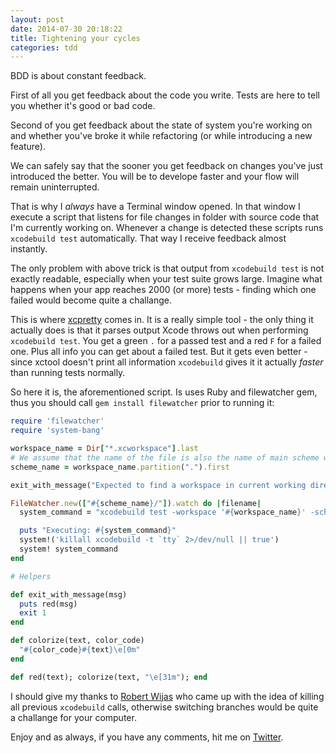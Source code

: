 ```yaml
---
layout: post
date: 2014-07-30 20:18:22
title: Tightening your cycles
categories: tdd
---
```


BDD is about constant feedback.

First of all you get feedback about the code you write. Tests are here to tell you whether it's good or bad code.

Second of you get feedback about the state of system you're working on and whether you've broke it while refactoring (or while introducing a new feature).

We can safely say that the sooner you get feedback on changes you've just introduced the better. You will be to develope faster and your flow will remain uninterrupted.

<!--more-->

That is why I *always* have a Terminal window opened. In that window I execute a script that listens for file changes in folder with source code that I'm currently working on. Whenever a change is detected these scripts runs `xcodebuild test` automatically. That way I receive feedback almost instantly.

The only problem with above trick is that output from `xcodebuild test` is not exactly readable, especially when your test suite grows large. Imagine what happens when your app reaches 2000 (or more) tests - finding which one failed would become quite a challange.

This is where [xcpretty](https://github.com/supermarin/xcpretty) comes in. It is a really simple tool - the only thing it actually does is that it parses output Xcode throws out when performing `xcodebuild test`. You get a green `.` for a passed test and a red `F` for a failed one. Plus all info you can get about a failed test. But it gets even better - since xctool doesn't print all information `xcodebuild` gives it it actually *faster* than running tests normally.

So here it is, the aforementioned script. Is uses Ruby and filewatcher gem, thus you should call `gem install filewatcher` prior to running it:

```ruby
require 'filewatcher'
require 'system-bang'

workspace_name = Dir["*.xcworkspace"].last
# We assume that the name of the file is also the name of main scheme we'll be testing
scheme_name = workspace_name.partition(".").first

exit_with_message("Expected to find a workspace in current working directory, but none found.") unless workspace_name

FileWatcher.new(["#{scheme_name}/"]).watch do |filename|
  system_command = "xcodebuild test -workspace '#{workspace_name}' -scheme '#{scheme_name}' -sdk iphonesimulator -destination \"platform=iOS Simulator,name=iPad Retina,OS=7.1\" | xcpretty -c --no-utf --test"

  puts "Executing: #{system_command}"
  system!('killall xcodebuild -t `tty` 2>/dev/null || true')
  system! system_command
end

# Helpers

def exit_with_message(msg)
  puts red(msg)
  exit 1
end

def colorize(text, color_code)
  "#{color_code}#{text}\e[0m"
end

def red(text); colorize(text, "\e[31m"); end
```

I should give my thanks to [Robert Wijas](https://github.com/robertwijas) who came up with the idea of killing all previous `xcodebuild` calls, otherwise switching branches would be quite a challange for your computer.

Enjoy and as always, if you have any comments, hit me on [Twitter](http://twitter.com/eldudi).
